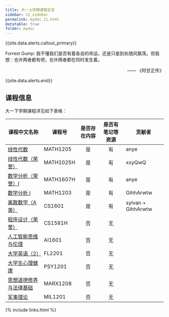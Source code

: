 ```yaml
---
title: 大一上学期课程总览
sidebar: 11_sidebar
permalink: mydoc_11.html
datatable: true
folder: mydoc
---
```


{{site.data.alerts.callout_primary}}
<p>Forrest Gump: 我不懂我们是否有着各自的命运，还是只是到处随风飘荡。但我想：也许两者都有吧，也许两者都在同时发生着。</p>
<p align="right">—— 《阿甘正传》</p>

{{site.data.alerts.end}}





## 课程信息

大一下学期课程详见如下表格：




<div class="datatable-begin"></div>

| 课程中文名称                            | 课程号  | 是否存在内容 | 是否有笔记等资源 | 贡献者 |
| --------------------------------------- | ------- | :----------: | :--------------: | ------ |
| [线性代数](11_MATH1205.html)       | MATH1205 |      是      |        有        | anye   |
| [线性代数（荣誉）](11_MATH1025H.html)   | MATH1025H |      是      |        有        | xxyQwQ   |
| [数学分析（荣誉）I](11_MATH1607H.html)      | MATH1607H | 是 | 有 | anye |
| [数学分析 I](11_MATH1203.html) | MATH1203 | 是 | 有 | GihhArwtw |
| [离散数学（A类）](11_CS1601.html)        | CS1601 |      是       |       有        |  sylvan + GihhArwtw  |
| [程序设计（荣誉）](11_CS1581H.html)     | CS1581H | 否 | 无 |        |
| [人工智能思维与伦理](11_AI1601.html)     | AI1601 | 否 | 无 |        |
| [大学英语（2）](11_FL2201.html)    | FL2201 |      否      |        无        |        |
| [大学生心理健康](11_PSY1201.html)         | PSY1201 |      否      |        无        |        |
| [思想道德修养与法律基础](11_MARX1208.html) | MARX1208 |      否      |        无        |        |
| [军事理论](11_MIL1201.html)        | MIL1201 |      否      |        无        |        |

<div class="datatable-end"></div>

{% include links.html %}
